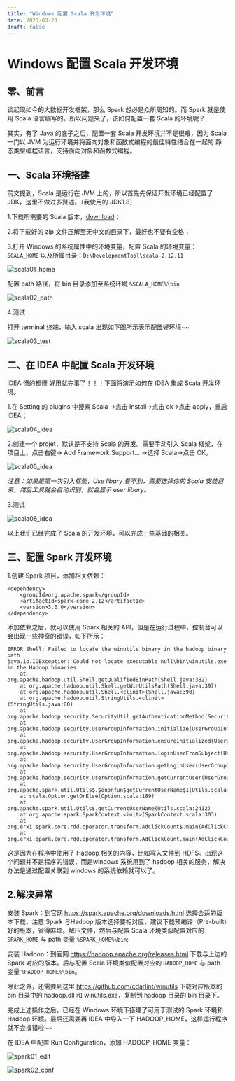 ```yaml
---
title: "Windows 配置 Scala 开发环境"
date: 2023-03-23
draft: false
---
```


# Windows 配置 Scala 开发环境

## 零、前言

谈起现如今的大数据开发框架，那么 Spark 想必是众所周知的。而 Spark 就是使用 Scala 语言编写的。所以问题来了，该如何配置一套 Scala 的环境呢？

其实，有了 Java 的底子之后，配置一套 Scala 开发环境并不是很难，因为 Scala 一门以 JVM 为运行环境并将面向对象和函数式编程的最佳特性结合在一起的
静态类型编程语言，支持面向对象和函数式编程。

## 一、Scala 环境搭建

前文提到，Scala 是运行在 JVM 上的，所以首先先保证开发环境已经配置了 JDK，这里不做过多赘述。（我使用的 JDK1.8）

1.下载所需要的 Scala 版本，[download](https://www.scala-lang.org/download/)；

2.将下载好的 zip 文件压解至无中文的目录下，最好也不要有空格；

3.打开 Windows 的系统属性中的环境变量，配置 Scala 的环境变量：`SCALA_HOME` 以及所属目录：`D:\DevelopmentTool\scala-2.12.11`

![scala01_home](../../../imag/tech/scala/scala01_home.png)

配置 path 路径，将 bin 目录添加至系统环境 `%SCALA_HOME%\bin`

![scala02_path](../../../imag/tech/scala/scala02_path.png)

4.测试

打开 terminal 终端，输入 scala 出现如下图所示表示配置好环境~~

![scala03_test](../../../imag/tech/scala/scala03_test.png)

## 二、在 IDEA 中配置 Scala 开发环境

IDEA 懂的都懂 好用就完事了！！！下面将演示如何在 IDEA 集成 Scala 开发环境。

1.在 Setting 的 plugins 中搜素 Scala ->点击 Install->点击 ok->点击 apply，重启 IDEA；

![scala04_idea](../../../imag/tech/scala/scala04_idea.png)

2.创建一个 projet，默认是不支持 Scala 的开发。需要手动引入 Scala 框架，在项目上，点击右键-> Add Framework Support... ->选择 Scala->点击 OK。

![scala05_idea](../../../imag/tech/scala/scala05_idea.png)

*注意：如果是第一次引入框架，Use libary 看不到，需要选择你的 Scala 安装目录，然后工具就会自动识别，就会显示 user libary。*

3.测试

![scala06_idea](../../../imag/tech/scala/scala06_idea.png)

以上我们已经完成了 Scala 的开发环境，可以完成一些基础的相关。

## 三、配置 Spark 开发环境

1.创建 Spark 项目，添加相关依赖：

```
<dependency>
    <groupId>org.apache.spark</groupId>
    <artifactId>spark-core_2.12</artifactId>
    <version>3.0.0</version>
</dependency>
```

添加依赖之后，就可以使用 Spark 相关的 API，但是在运行过程中，控制台可以会出现一些神奇的错误，如下所示：

```
ERROR Shell: Failed to locate the winutils binary in the hadoop binary path
java.io.IOException: Could not locate executable null\bin\winutils.exe in the Hadoop binaries.
	at org.apache.hadoop.util.Shell.getQualifiedBinPath(Shell.java:382)
	at org.apache.hadoop.util.Shell.getWinUtilsPath(Shell.java:397)
	at org.apache.hadoop.util.Shell.<clinit>(Shell.java:390)
	at org.apache.hadoop.util.StringUtils.<clinit>(StringUtils.java:80)
	at org.apache.hadoop.security.SecurityUtil.getAuthenticationMethod(SecurityUtil.java:611)
	at org.apache.hadoop.security.UserGroupInformation.initialize(UserGroupInformation.java:274)
	at org.apache.hadoop.security.UserGroupInformation.ensureInitialized(UserGroupInformation.java:262)
	at org.apache.hadoop.security.UserGroupInformation.loginUserFromSubject(UserGroupInformation.java:807)
	at org.apache.hadoop.security.UserGroupInformation.getLoginUser(UserGroupInformation.java:777)
	at org.apache.hadoop.security.UserGroupInformation.getCurrentUser(UserGroupInformation.java:650)
	at org.apache.spark.util.Utils$.$anonfun$getCurrentUserName$1(Utils.scala:2412)
	at scala.Option.getOrElse(Option.scala:189)
	at org.apache.spark.util.Utils$.getCurrentUserName(Utils.scala:2412)
	at org.apache.spark.SparkContext.<init>(SparkContext.scala:303)
	at org.erxi.spark.core.rdd.operator.transform.AdClickCount$.main(AdClickCount.scala:8)
	at org.erxi.spark.core.rdd.operator.transform.AdClickCount.main(AdClickCount.scala)
```

这是因为在程序中使用了 Hadoop 相关的内容，比如写入文件到 HDFS。出现这个问题并不是程序的错误，而是windows 系统用到了 hadoop 相关的服务，解决办法是通过配置关联到 windows 的系统依赖就可以了。

## 2.解决异常

安装 Spark：到官网 https://spark.apache.org/downloads.html 选择合适的版本下载，注意 Spark 与Hadoop 版本选择要相对应，建议下载预编译（Pre-built）好的版本，省得麻烦。解压文件，然后与配置 Scala 环境类似配置对应的 `SPARK_HOME` 与 path 变量 `%SPARK_HOME%\bin`;

安装 Hadoop：到官网 https://hadoop.apache.org/releases.html 下载与上边的 Spark 对应的版本。后与配置 Scala 环境类似配置对应的 `HADOOP_HOME` 与 path 变量 `%HADOOP_HOME%\bin`。

除此之外，还需要到这里 https://github.com/cdarlint/winutils 下载对应版本的 bin 目录中的 hadoop.dll 和 winutils.exe，复制到 hadoop 目录的 bin 目录下。

完成上述操作之后，已经在 Windows 环境下搭建了可用于测试的 Spark 环境和 Hadoop 环境。最后还需要再 IDEA 中导入一下 HADOOP_HOME，这样运行程序就不会报错啦~~

在 IDEA 中配置 Run Configuration，添加 HADOOP_HOME 变量：

![spark01_edit](../../../imag/tech/scala/spark01_edit.png)

![spark02_conf](../../../imag/tech/scala/spark02_conf.png)

